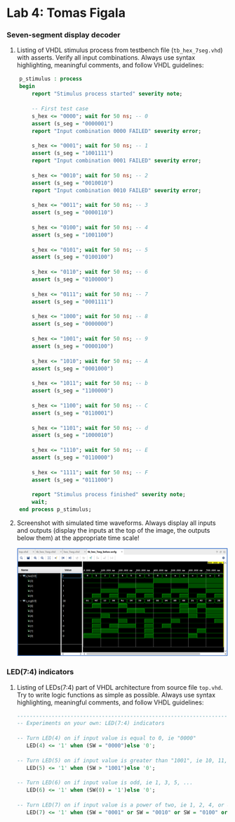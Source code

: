 # Lab 4: Tomas Figala

### Seven-segment display decoder

1. Listing of VHDL stimulus process from testbench file (`tb_hex_7seg.vhd`) with asserts. Verify all input combinations. Always use syntax highlighting, meaningful comments, and follow VHDL guidelines:

```vhdl
    p_stimulus : process
    begin
        report "Stimulus process started" severity note;

        -- First test case
        s_hex <= "0000"; wait for 50 ns; -- 0
        assert (s_seg = "0000001")
        report "Input combination 0000 FAILED" severity error;

        s_hex <= "0001"; wait for 50 ns; -- 1
        assert (s_seg = "1001111")
        report "Input combination 0001 FAILED" severity error;

        s_hex <= "0010"; wait for 50 ns; -- 2
        assert (s_seg = "0010010")
        report "Input combination 0010 FAILED" severity error;

        s_hex <= "0011"; wait for 50 ns; -- 3
        assert (s_seg = "0000110")
        
        s_hex <= "0100"; wait for 50 ns; -- 4
        assert (s_seg = "1001100")

        s_hex <= "0101"; wait for 50 ns; -- 5   
        assert (s_seg = "0100100")
        
        s_hex <= "0110"; wait for 50 ns; -- 6
        assert (s_seg = "0100000")
        
        s_hex <= "0111"; wait for 50 ns; -- 7
        assert (s_seg = "0001111")
        
        s_hex <= "1000"; wait for 50 ns; -- 8
        assert (s_seg = "0000000")
        
        s_hex <= "1001"; wait for 50 ns; -- 9
        assert (s_seg = "0000100")
        
        s_hex <= "1010"; wait for 50 ns; -- A
        assert (s_seg = "0001000")
        
        s_hex <= "1011"; wait for 50 ns; -- b
        assert (s_seg = "1100000")
        
        s_hex <= "1100"; wait for 50 ns; -- C 
        assert (s_seg = "0110001")
        
        s_hex <= "1101"; wait for 50 ns; -- d
        assert (s_seg = "1000010")
        
        s_hex <= "1110"; wait for 50 ns; -- E
        assert (s_seg = "0110000")
        
        s_hex <= "1111"; wait for 50 ns; -- F
        assert (s_seg = "0111000")
        
        report "Stimulus process finished" severity note;
        wait;
    end process p_stimulus;
```

2. Screenshot with simulated time waveforms. Always display all inputs and outputs (display the inputs at the top of the image, the outputs below them) at the appropriate time scale!

   ![your figure](images/screen.png)

### LED(7:4) indicators

1. Listing of LEDs(7:4) part of VHDL architecture from source file `top.vhd`. Try to write logic functions as simple as possible. Always use syntax highlighting, meaningful comments, and follow VHDL guidelines:

   ```vhdl
   --------------------------------------------------------------------
   -- Experiments on your own: LED(7:4) indicators
   
   -- Turn LED(4) on if input value is equal to 0, ie "0000"
      LED(4) <= '1' when (SW = "0000")else '0';

   -- Turn LED(5) on if input value is greater than "1001", ie 10, 11, 12, ...
      LED(5) <= '1' when (SW > "1001")else '0';
      
   -- Turn LED(6) on if input value is odd, ie 1, 3, 5, ...
      LED(6) <= '1' when (SW(0) = '1')else '0';
 
   -- Turn LED(7) on if input value is a power of two, ie 1, 2, 4, or 8
      LED(7) <= '1' when (SW = "0001" or SW = "0010" or SW = "0100" or SW = "1000")else '0';
   
   ```
